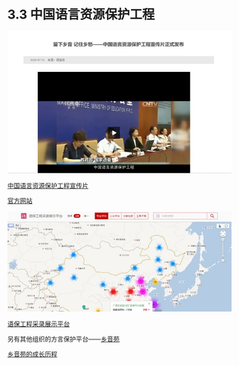 # 3.3 中国语言资源保护工程

![](/sec3.3jpg/import.png)

[中国语言资源保护工程宣传片](http://www.moe.edu.cn/s78/A19/moe_814/201607/t20160721_272527.html)

[官方网站](http://www.moe.edu.cn/s78/A19/)

![](/sec3.3jpg/import2.png)

[语保工程采录展示平台](http://expert.jiaxianghua.org/)

另有其他组织的方言保护平台——[乡音苑](http://www.phonemica.net/)

[乡音苑的成长历程](https://www.douban.com/group/topic/51210864/)







